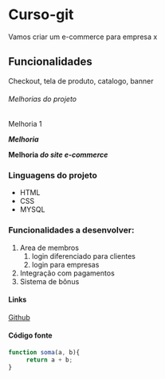 # Curso-git 
Vamos criar um e-commerce para empresa x 

## Funcionalidades
Checkout, tela de produto, catalogo, banner

###### Melhorias do projeto
Melhoria 1 

***Melhoria***

**Melhoria *do site e-commerce***

### Linguagens do projeto 
* HTML
* CSS
* MYSQL


### Funcionalidades a desenvolver:
1. Area de membros
     1. login diferenciado para clientes
     2. login para empresas 
2. Integração com pagamentos
3. Sistema de bônus


#### Links 
[Github](wwww.github.com)





#### Código fonte
``` Javascript 
function soma(a, b){
     return a + b; 
}
``` 
